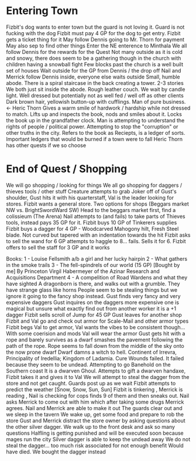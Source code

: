 # Entering Town
Fizbit's dog wants to enter town but the guard is not loving it. 
Guard is not fucking with the dog
Fizbit must pay 4 GP for the dog to get entry. Fizbit gets a ticket thing for it
May follow Dennis going to Mr. Thorn for payment
May also sep to find other things
Enter the NE enterence to Minthala
We all follow Dennis for the rewards for the Quest
Not many outside as it is cold and snowy, there does seem to be a gathering though in the church with children having a snowball fight
Few blocks past the church is a well built set of houses
Wait outside for the GP from Dennis / the drop off
Nail and Merrick follow Dennis inside, everyone else waits outside
Small, humble abode. There is a spiral staircase in the back creating a tower. 2-3 stories
We both just sit inside the abode. Rough leather couch. We wait by candle light.
Well dressed but potentially not as well fed / well off as other clients
Dark brown hair, yellowish button-up with cufflings. Man of pure business. <- Heric Thorn
Gives a warm smile of hardwork / hardship while not dressed to match.
Lifts up and inspects the book, nods and smiles about it.
Locks the book up in the grandfather clock. 
Man is attempting to understand the rights of people / political power. Attempting to stop the "corruption" or other truths in the city. Refers to the book as Reciepts, is a ledger of sorts. Important ledgers that would be burned if a town were to fall
Heric Thorn has other quests if we so choose
# End of Quest / Shopping
We will go shopping / looking for things
We all go shopping for daggers / thieves tools / other stuff
Creature attempts to grab Joker off of Gust's shoulder, Gust hits it with his quarterstaff,
Val is the leader looking for stores. Fizbit wants a general store.
Two options for shops (Beggars market NW vs. BrightSwordWard SW)
Head to the beggars market first, find a colissieum (The Arena)
Nail attempts to (and fails) to take parts of Thieves tools, instead pays 35 GP for it.
Fizbit buys 10 GP of Tinkerers supplies
Fizbit buys a dagger for 4 GP - Woodcarved Mahogony hilt, Fresh Steel blade. Not curved but tapered with an indentation towards the hit
Fizbit asks to sell the wand for 6 GP attempts to haggle to 8... fails. Sells it for 6.
Fizbit offers to sell the staff for 3 GP and it works

Books:
1 - Louise Fellsmith a/b a girl and her lucky hairpin
2 - What gathers in the smoke trails
3 - The fell-spindrels of our world (15 GP) [Bought by me] By Princeton Virgil Habermeyer of the Azinar Research and Acquisitions Department
4 - A compelition of Road Wardens and what they have sighted
A dragonborn is there, and walks out with a grumble. They have strange glass like horns
People seem to be stealing things but we ignore it going to the fancy shop instead.
Gust finds very fancy and very expensive daggers
Gust inquires on the daggers more expensive one is magical but unsure what exactly find out from another worker it is a +1 dagger
Fizbit sells scroll of Jump for 45 GP
Gust leaves for another shop
Fizbit and Val go and check out armor for Scale-Mail and other armor types
Fizbit begs Val to get armor, Val wants the vibes to be consistent though...
With some coerision and mods Val will wear the armor
Gust gets hit with a rope and barely survives as a dwarf smashes the pavement following the path of the rope. 
Rope seems to fall down from the middle of the sky onto the now prone dwarf
Dwarf damns a witch to hell. Continent of Irrevra, Principality of Iredellia; Kingdom of Ladamia. 
Cure Wounds failed. It failed because they seem to be undead. Attempting to go Banehold on the Southern coast
It is a dwarven Ghoul. Attempts to gift a dwarven handaxe, Fizbit takes it and gives it to Val
We will attempt to steal the dagger from the store and not get caught.
Guards post up as we wait
Fizbit attempts to predict the weather [Snow, Snow, Sun, Sun]
Fizbit is tinkering
, Merrick is reading
, Nail is checking for cops finds 9 of them and then sneaks out. Nail asks Merrick to come out with him which after taking some drugs Merrick agrees. Nail and Merrick are able to make it out
The guards clear out and we sleep in the tavern
We wake up, get some food and prepare to rob the store
Gust and Merrick distract the store owner by asking questions about the other silver dagger. We walk up to the front desk and ask so many questions
Halfling is getting punished and will be executed soon because mages run the city
Silver dagger is able to keep the undead away
We do not steal the dagger... too much risk associated for not enough benefit
Would have died. We bought the dagger instead
